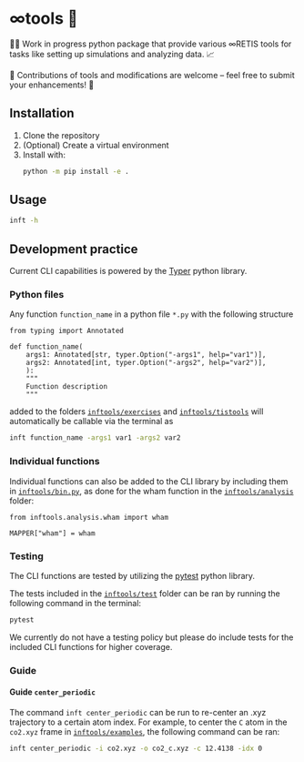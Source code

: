 # &infin;tools 🧰
👷‍♂️ Work in progress python package that provide various &infin;RETIS tools for tasks like setting up simulations and analyzing data. 📈

🤝 Contributions of tools and modifications are welcome – feel free to submit your enhancements! 🚀
## Installation 

1. Clone the repository
2. (Optional) Create a virtual environment
3. Install with:
   ```bash
   python -m pip install -e .
   ```
## Usage
```bash
inft -h
```

## Development practice

Current CLI capabilities is powered by the [Typer](https://typer.tiangolo.com/) python library.

### Python files

Any function `function_name` in a python file `*.py` with the following structure

```python3
from typing import Annotated

def function_name(
    args1: Annotated[str, typer.Option("-args1", help="var1")],
    args2: Annotated[int, typer.Option("-args2", help="var2")],
    ):
    """
    Function description
    """
```

added to the folders [`inftools/exercises`](inftools/exercises) and [`inftools/tistools`](inftools/tistools) will automatically be callable via the terminal as

```bash
inft function_name -args1 var1 -args2 var2
```

### Individual functions

Individual functions can also be added to the CLI library by including them in [`inftools/bin.py`](inftools/bin.py), as done for the wham function in the [`inftools/analysis`](inftools/analysis) folder:

```python3
from inftools.analysis.wham import wham

MAPPER["wham"] = wham
```

### Testing

The CLI functions are tested by utilizing the [pytest](https://docs.pytest.org/en/stable/) python library.

The tests included in the [`inftools/test`](inftools/) folder can be ran by running the following command in the terminal:

```bash
pytest
```

We currently do not have a testing policy but please do include tests for the included CLI functions for higher coverage.

### Guide

#### Guide `center_periodic`

The command `inft center_periodic` can be run to re-center an .xyz trajectory to a certain atom index. For example, to center the `C` atom in the `co2.xyz` frame in [`inftools/examples`](inftools/), the following command can be ran:


```bash
inft center_periodic -i co2.xyz -o co2_c.xyz -c 12.4138 -idx 0
```
